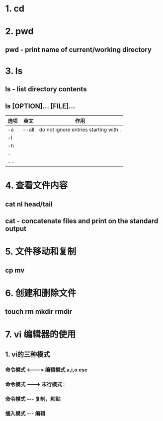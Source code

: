 # 1. cd

# 2. pwd
##  pwd - print name of current/working directory

# 3. ls 
## ls - list directory contents
## ls [OPTION]... [FILE]...
|选项|英文|作用|
|-|-|-|
|-a|--all|do not ignore entries starting with .|
|-l|||
|-h|||
|-|
|--|




# 4. 查看文件内容
## cat	nl	head/tail
## cat - concatenate files and print on the standard output
## 

# 5. 文件移动和复制
## cp	mv	

# 6. 创建和删除文件
## touch	rm	mkdir	rmdir

# 7. vi 编辑器的使用
## 1. vi的三种模式
### 命令模式 <---> 编辑模式 a,i,o   esc
### 命令模式 ---> 末行模式  :
### 命令模式 --- 复制，粘贴
### 插入模式 --- 编辑
	








